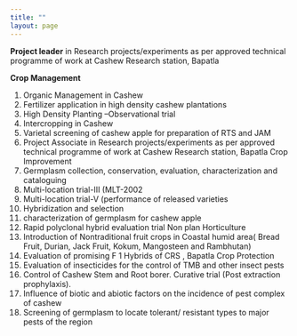 ```yaml
---
title: ""
layout: page
---
```

**Project leader** in Research projects/experiments as per approved technical programme of work
at Cashew Research station, Bapatla

**Crop Management**
1. Organic Management in Cashew
2. Fertilizer application in high density cashew plantations
3. High Density Planting –Observational trial
4. Intercropping in Cashew
5. Varietal screening of cashew apple for preparation of RTS and JAM
2. Project Associate in Research projects/experiments as per approved technical programme of
work at Cashew Research station, Bapatla
Crop Improvement
1. Germplasm collection, conservation, evaluation, characterization and cataloguing
2. Multi-location trial-III (MLT-2002
3. Multi-location trial-V (performance of released varieties
4. Hybridization and selection
5. characterization of germplasm for cashew apple
6. Rapid polyclonal hybrid evaluation trial
Non plan Horticulture
1. Introduction of Nontraditional fruit crops in Coastal humid area( Bread Fruit, Durian,
Jack Fruit, Kokum, Mangosteen and Rambhutan)
2. Evaluation of promising F 1 Hybrids of CRS , Bapatla
Crop Protection
1. Evaluation of insecticides for the control of TMB and other insect pests
2. Control of Cashew Stem and Root borer. Curative trial (Post extraction prophylaxis).
3. Influence of biotic and abiotic factors on the incidence of pest complex of cashew
4. Screening of germplasm to locate tolerant/ resistant types to major pests of the region


